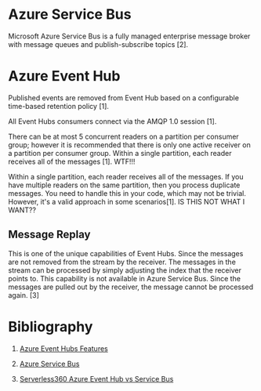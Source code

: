 # Azure Service Bus

Microsoft Azure Service Bus is a fully managed enterprise message broker with message queues and publish-subscribe topics [2].


# Azure Event Hub


Published events are removed from Event Hub based on a configurable time-based retention policy [1].

All Event Hubs consumers connect via the AMQP 1.0 session [1].

There can be at most 5 concurrent readers on a partition per consumer group; however it is recommended that 
there is only one active receiver on a partition per consumer group. Within a single partition, each reader receives all of the messages [1]. WTF!!!

Within a single partition, each reader receives all of the messages. If you have multiple readers on the same partition, then you process duplicate 
messages. You need to handle this in your code, which may not be trivial. However, it's a valid approach in some scenarios[1]. IS THIS NOT WHAT I WANT??

## Message Replay
This is one of the unique capabilities of Event Hubs. Since the messages are not removed from the stream by the receiver. The messages in the stream can be processed by simply adjusting the index that the receiver points to.
This capability is not available in Azure Service Bus. Since the messages are pulled out by the receiver, the message cannot be processed again. [3]


# Bibliography

1. [Azure Event Hubs Features]([https://docs.microsoft.com/sv-se/azure/event-hubs/event-hubs-features])

2. [Azure Service Bus](https://docs.microsoft.com/sv-se/azure/service-bus-messaging/)

3. [Serverless360 Azure Event Hub vs Service Bus](https://www.serverless360.com/blog/azure-event-hubs-vs-service-bus)
